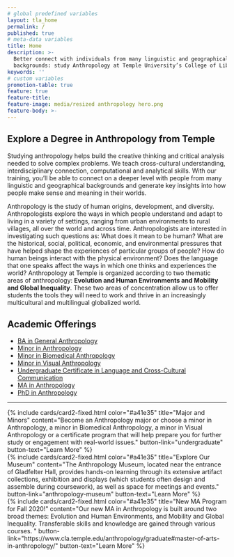 ```yaml
---
# global predefined variables
layout: tla_home
permalink: /
published: true
# meta-data variables
title: Home
description: >-
  Better connect with individuals from many linguistic and geographical
  backgrounds: study Anthropology at Temple University’s College of Liberal Arts.
keywords: ''
# custom variables
promotion-table: true
feature: true
feature-title:
feature-image: media/resized anthropology hero.png
feature-body: >-
---
```

## Explore a Degree in Anthropology from Temple 
Studying anthropology helps build the creative thinking and critical analysis needed to solve complex problems. We teach cross-cultural understanding, interdisciplinary connection, computational and analytical skills. With our training, you’ll be able to connect on a deeper level with people from many linguistic and geographical backgrounds and generate key insights into how people make sense and meaning in their worlds.

Anthropology is the study of human origins, development, and diversity. Anthropologists explore the ways in which people understand and adapt to living in a variety of settings, ranging from urban environments to rural villages, all over the world and across time. Anthropologists are interested in investigating such questions as: What does it mean to be human? What are the historical, social, political, economic, and environmental pressures that have helped shape the experiences of particular groups of people? How do human beings interact with the physical environment? Does the language that one speaks affect the ways in which one thinks and experiences the world? Anthropology at Temple is organized according to two thematic areas of anthropology: **Evolution and Human Environments and Mobility and Global Inequality**. These two areas of concentration allow us to offer students the tools they will need to work and thrive in an increasingly multicultural and multilingual globalized world.

## Academic Offerings
 - [BA in General Anthropology](https://bulletin.temple.edu/undergraduate/liberal-arts/anthropology/general-anthropology-major/)
 - [Minor in Anthropology](https://bulletin.temple.edu/undergraduate/liberal-arts/anthropology/general_anthropology-minor/)
 - [Minor in Biomedical Anthropology](https://bulletin.temple.edu/undergraduate/liberal-arts/anthropology/biomedical-anthropology-minor/)
 - [Minor in Visual Anthropology](https://bulletin.temple.edu/undergraduate/liberal-arts/anthropology/visual-anthropology-minor/)
 - [Undergraduate Certificate in Language and Cross-Cultural Communication](https://bulletin.temple.edu/undergraduate/liberal-arts/certificate-programs/certificate-language-cross-cultural-communication/)
 - [MA in Anthropology](https://bulletin.temple.edu/graduate/scd/cla/anthropology-ma/)
 - [PhD in Anthropology](https://www.temple.edu/academics/degree-programs/anthropology-phd-la-anth-phd)

___

<div class="row row-wide">
  <div class="col m12 l4">{% include cards/card2-fixed.html
    color="#a41e35"
    title="Major and Minors"
    content="Become an Anthropology major or choose a minor in Anthropology, a minor in Biomedical Anthropology, a minor in Visual Anthropology or a certificate program that will help prepare you for further study or engagement with real-world issues."
    button-link="undergraduate"
    button-text="Learn More" %}
  </div>
  <div class="row row-wide">
    <div class="col m12 l4">{% include cards/card2-fixed.html
      color="#a41e35"
      title="Explore Our Museum"
      content="The Anthropology Museum, located near the entrance of Gladfelter Hall, provides hands-on learning through its extensive artifact collections, exhibition and displays (which students often design and assemble during coursework), as well as space for meetings and events."
      button-link="anthropology-museum"
      button-text="Learn More" %}
    </div>
    <div class="row row-wide">
      <div class="col m12 l4">{% include cards/card2-fixed.html
        color="#a41e35"
        title="New MA Program for Fall 2020!"
        content="Our new MA in Anthropology is built around two broad themes: Evolution and Human Environments, and Mobility and Global Inequality. Transferable skills and knowledge are gained through various courses. "
        button-link="https://www.cla.temple.edu/anthropology/graduate#master-of-arts-in-anthropology/"
        button-text="Learn More" %}
      </div>
</div>
